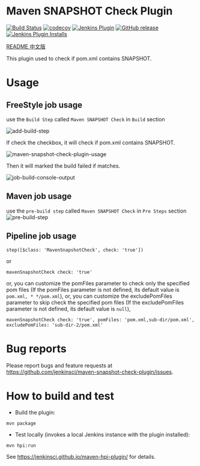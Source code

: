 # Maven SNAPSHOT Check Plugin

[![Build Status](https://ci.jenkins.io/buildStatus/icon?job=Plugins%2Fmaven-snapshot-check-plugin%2Fmaster)](https://ci.jenkins.io/job/Plugins/job/maven-snapshot-check-plugin/job/master/)
[![codecov](https://codecov.io/gh/jenkinsci/maven-snapshot-check-plugin/branch/master/graph/badge.svg?token=f6Wnfxauy7)](https://codecov.io/gh/jenkinsci/maven-snapshot-check-plugin)
[![Jenkins Plugin](https://img.shields.io/jenkins/plugin/v/maven-snapshot-check.svg)](https://plugins.jenkins.io/maven-snapshot-check)
[![GitHub release](https://img.shields.io/github/release/jenkinsci/maven-snapshot-check-plugin.svg?label=changelog)](https://github.com/jenkinsci/maven-snapshot-check-plugin/releases/latest)
[![Jenkins Plugin Installs](https://img.shields.io/jenkins/plugin/i/maven-snapshot-check.svg?color=blue)](https://plugins.jenkins.io/maven-snapshot-check)

[README 中文版](README.zh.md)

This plugin  used to check if pom.xml contains SNAPSHOT.


# Usage

## FreeStyle job usage

use the `Build Step` called `Maven SNAPSHOT Check` in `Build` section

![add-build-step](images/add-build-step.png)

If check the checkbox, it will check if pom.xml contains SNAPSHOT. 

![maven-snapshot-check-plugin-usage](images/maven-snapshot-check-plugin-usage.png)

Then it will marked the build failed if matches.

![job-build-console-output](images/job-build-console-output.png)

## Maven job usage

use the `pre-build step` called `Maven SNAPSHOT Check` in `Pre Steps` section
![pre-build-step](images/pre-build-step.png)

## Pipeline  job usage
```
step([$class: 'MavenSnapshotCheck', check: 'true'])
```
or
```
mavenSnapshotCheck check: 'true'
```
or, you can customize the pomFiles parameter to check only the specified pom files
(If the pomFiles parameter is not defined, its default value is `pom.xml, * */pom.xml`),
or, you can customize the excludePomFiles parameter to skip check the specified pom files
(If the excludePomFiles parameter is not defined, its default value is `null`),
```
mavenSnapshotCheck check: 'true', pomFiles: 'pom.xml,sub-dir/pom.xml', excludePomFiles: 'sub-dir-2/pom.xml'
```

# Bug reports
Please report bugs and feature requests at https://github.com/jenkinsci/maven-snapshot-check-plugin/issues.

# How to build and test
* Build the plugin:

`mvn package`

* Test locally (invokes a local Jenkins instance with the plugin installed):

`mvn hpi:run`

See https://jenkinsci.github.io/maven-hpi-plugin/ for details.
